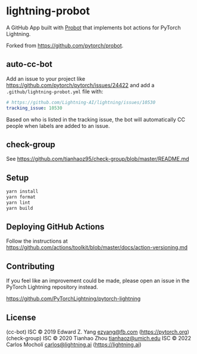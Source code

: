 # lightning-probot

A GitHub App built with [Probot](https://github.com/probot/probot) that implements bot actions for PyTorch Lightning.

Forked from https://github.com/pytorch/probot.

## auto-cc-bot

Add an issue to your project like https://github.com/pytorch/pytorch/issues/24422
and add a `.github/lightning-probot.yml` file with:

```yml
# https://github.com/Lightning-AI/lightning/issues/10530
tracking_issue: 10530
```

Based on who is listed in the tracking issue, the bot will automatically
CC people when labels are added to an issue.

## check-group

See https://github.com/tianhaoz95/check-group/blob/master/README.md

## Setup

```sh
yarn install
yarn format
yarn lint
yarn build
```

## Deploying GitHub Actions

Follow the instructions at
https://github.com/actions/toolkit/blob/master/docs/action-versioning.md

## Contributing

If you feel like an improvement could be made, please open an issue in the PyTorch Lightning repository instead.

https://github.com/PyTorchLightning/pytorch-lightning

## License

(cc-bot) ISC © 2019 Edward Z. Yang <ezyang@fb.com> (https://pytorch.org)
(check-group) ISC © 2020 Tianhao Zhou tianhaoz@umich.edu
ISC © 2022 Carlos Mocholí <carlos@lightning.ai> (https://lightning.ai)
